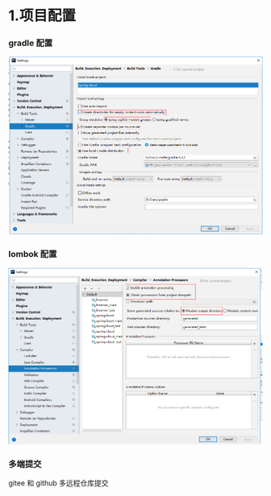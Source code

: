 # 1.项目配置

### gradle 配置

![](./spring-boot/documents/image/3.png)

### lombok 配置

![](./spring-boot/documents/image/4.png)

### 多端提交

gitee 和 github 多远程仓库提交


